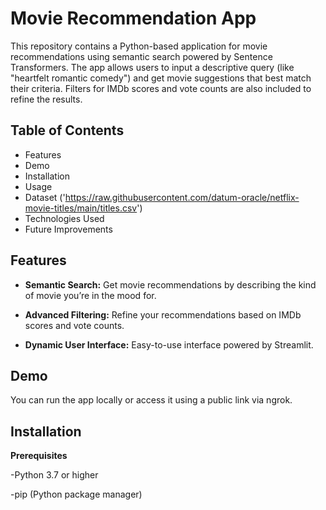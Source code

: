 # Movie Recommendation App

This repository contains a Python-based application for movie recommendations using semantic search powered by Sentence Transformers. The app allows users to input a descriptive query (like "heartfelt romantic comedy") and get movie suggestions that best match their criteria. Filters for IMDb scores and vote counts are also included to refine the results.

## Table of Contents

- Features
- Demo
- Installation
- Usage
- Dataset ('https://raw.githubusercontent.com/datum-oracle/netflix-movie-titles/main/titles.csv')
- Technologies Used
- Future Improvements

## Features

- **Semantic Search:** Get movie recommendations by describing the kind of movie you’re in the mood for.
  
- **Advanced Filtering:** Refine your recommendations based on IMDb scores and vote counts.
  
- **Dynamic User Interface:** Easy-to-use interface powered by Streamlit.

## Demo

You can run the app locally or access it using a public link via ngrok.

## Installation

**Prerequisites**

-Python 3.7 or higher

-pip (Python package manager)
